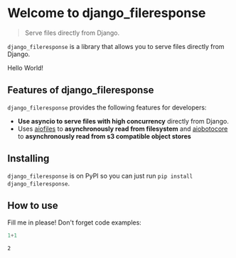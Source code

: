 # Welcome to django_fileresponse
> Serve files directly from Django.


`django_fileresponse` is a library that allows you to serve files directly from Django.

Hello World!

## Features of django_fileresponse

`django_fileresponse` provides the following features for developers:

- **Use asyncio to serve files with high concurrency** directly from Django.
- Uses [aiofiles](https://github.com/Tinche/aiofiles) to **asynchronously read from filesystem** and [aiobotocore](https://github.com/aio-libs/aiobotocore) to **asynchronously read from s3 compatible object stores**

## Installing

`django_fileresponse` is on PyPI so you can just run `pip install django_fileresponse`.

## How to use

Fill me in please! Don't forget code examples:

```python
1+1
```




    2


